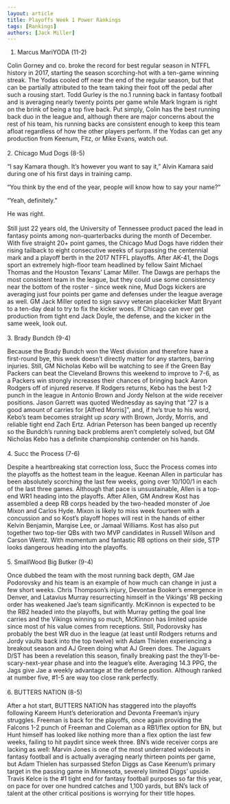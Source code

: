 ```yaml
---
layout: article
title: Playoffs Week 1 Power Rankings
tags: [Rankings]
authors: [Jack Miller]
---
```

1. Marcus MariYODA (11-2)<br>

Colin Gorney and co. broke the record for best regular season in NTFFL history in 2017, starting the season scorching-hot with a ten-game winning streak. The Yodas cooled off near the end of the regular season, but that can be partially attributed to the team taking their foot off the pedal after such a rousing start. Todd Gurley is the no.1 running back in fantasy football and is averaging nearly twenty points per game while Mark Ingram is right on the brink of being a top five back. Put simply, Colin has the best running back duo in the league and, although there are major concerns about the rest of his team, his running backs are consistent enough to keep this team afloat regardless of how the other players perform. If the Yodas can get any production from Keenum, Fitz, or Mike Evans, watch out.
<br><br>
2. Chicago Mud Dogs (8-5)<br>

“I say Kamara though. It’s however you want to say it,” Alvin Kamara said during one of his first days in training camp.<br>

“You think by the end of the year, people will know how to say your name?”<br>

“Yeah, definitely.”<br>

He was right. <br>
<br>
Still just 22 years old, the University of Tennessee product paced the lead in fantasy points among non-quarterbacks during the month of December. With five straight 20+ point games, the Chicago Mud Dogs have ridden their rising tailback to eight consecutive weeks of surpassing the centennial mark and a playoff berth in the 2017 NTFFL playoffs. After AK-41, the Dogs sport an extremely high-floor team headlined by fellow Saint Michael Thomas and the Houston Texans’ Lamar Miller. The Dawgs are perhaps the most consistent team in the league, but they could use some consistency near the bottom of the roster - since week nine, Mud Dogs kickers are averaging just four points per game and defenses under the league average as well. GM Jack Miller opted to sign savvy veteran placekicker Matt Bryant to a ten-day deal to try to fix the kicker woes. If Chicago can ever get production from tight end Jack Doyle, the defense, and the kicker in the same week, look out.
<br><br>
3. Brady Bundch (9-4)<br>

Because the Brady Bundch won the West division and therefore have a first-round bye, this week doesn’t directly matter for any starters, barring injuries. Still, GM Nicholas Kebo will be watching to see if the Green Bay Packers can beat the Cleveland Browns this weekend to improve to 7-6, as a Packers win strongly increases their chances of bringing back Aaron Rodgers off of injured reserve. If Rodgers returns, Kebo has the best 1-2 punch in the league in Antonio Brown and Jordy Nelson at the wide receiver positions. Jason Garrett was quoted Wednesday as saying that “27 is a good amount of carries for [Alfred Morris]”, and, if he’s true to his word, Kebo’s team becomes straight up *scary* with Brown, Jordy, Morris, and reliable tight end Zach Ertz. Adrian Peterson has been banged up recently so the Bundch’s running back problems aren’t completely solved, but GM Nicholas Kebo has a definite championship contender on his hands.
<br><br>
4. Succ the Process (7-6)<br>

Despite a heartbreaking stat correction loss, Succ the Process comes into the playoffs as the hottest team in the league. Keenan Allen in particular has been absolutely scorching the last few weeks, going over 10/100/1 in each of the last three games. Although that pace is unsustainable, Allen is a top-end WR1 heading into the playoffs. After Allen, GM Andrew Kost has assembled a deep RB corps headed by the two-headed monster of Joe Mixon and Carlos Hyde. Mixon is likely to miss week fourteen with a concussion and so Kost’s playoff hopes will rest in the hands of either Kelvin Benjamin, Marqise Lee, or Jamaal Williams. Kost has also put together two top-tier QBs with two MVP candidates in Russell Wilson and Carson Wentz. With momentum and fantastic RB options on their side, STP looks dangerous heading into the playoffs.
<br><br>
5. SmallWood Big Butker (9-4)<br>

Once dubbed the team with the most running back depth, GM Jae Podorovsky and his team is an example of how much can change in just a few short weeks. Chris Thompson’s injury, Devontae Booker’s emergence in Denver, and Latavius Murray resurrecting himself in the Vikings’ RB pecking order has weakened Jae’s team significantly. McKinnon is expected to be the RB2 headed into the playoffs, but with Murray getting the goal line carries and the Vikings winning so much, McKinnon has limited upside since most of his value comes from receptions. Still, Podorovsky has probably the best WR duo in the league (at least until Rodgers returns and Jordy vaults back into the top twelve) with Adam Thielen experiencing a breakout season and AJ Green doing what AJ Green does. The Jaguars D/ST has been a revelation this season, finally breaking past the they’ll-be-scary-next-year phase and into the league’s elite. Averaging 14.3 PPG, the Jags give Jae a weekly advantage at the defense position. Although ranked at number five, #1-5 are way too close rank perfectly.
<br><br>
6. BUTTERS NATION (8-5)<br>

After a hot start, BUTTERS NATION has staggered into the playoffs following Kareem Hunt’s deterioration and Devonta Freeman’s injury struggles. Freeman is back for the playoffs, once again providing the Falcons 1-2 punch of Freeman and Coleman as a RB1/flex option for BN, but Hunt himself has looked like nothing more than a flex option the last few weeks, failing to hit paydirt since week three. BN’s wide receiver corps are lacking as well: Marvin Jones is one of the most underrated wideouts in fantasy football and is actually averaging nearly thirteen points per game, but Adam Thielen has surpassed Stefon Diggs as Case Keenum’s primary target in the passing game in Minnesota, severely limited Diggs’ upside. Travis Kelce is the #1 tight end for fantasy football purposes so far this year, on pace for over one hundred catches and 1,100 yards, but BN’s lack of talent at the other critical positions is worrying for their title hopes.


